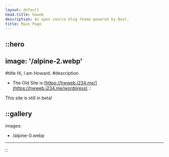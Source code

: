 ```yaml
---
layout: default
head.title: hwweb
description: An open source blog theme powered by Nuxt.
title: Main Page
---
```


::hero
---
image: '/alpine-2.webp'
---
#title
Hi, I am Howard.
#description
-   The Old Site is [https://hwweb.i234.me/](https://hwweb.i234.me/wordpress)
::

This site is still in beta!

::gallery
---
images:
  - /alpine-0.webp
---
::
<a rel="me" href="https://mas.to/@ictech"></a>